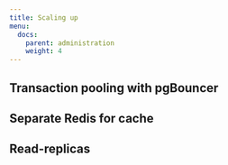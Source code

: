 ```yaml
---
title: Scaling up
menu:
  docs:
    parent: administration
    weight: 4
---
```


## Transaction pooling with pgBouncer
## Separate Redis for cache
## Read-replicas
